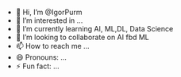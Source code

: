 - 👋 Hi, I’m @IgorPurm
- 👀 I’m interested in ...
- 🌱 I’m currently learning AI, ML,DL, Data Science
- 💞️ I’m looking to collaborate on AI fbd ML
- 📫 How to reach me ...
- 😄 Pronouns: ...
- ⚡ Fun fact: ...

<!---
IgorPurm/IgorPurm is a ✨ special ✨ repository because its `README.md` (this file) appears on your GitHub profile.
You can click the Preview link to take a look at your changes.
--->
